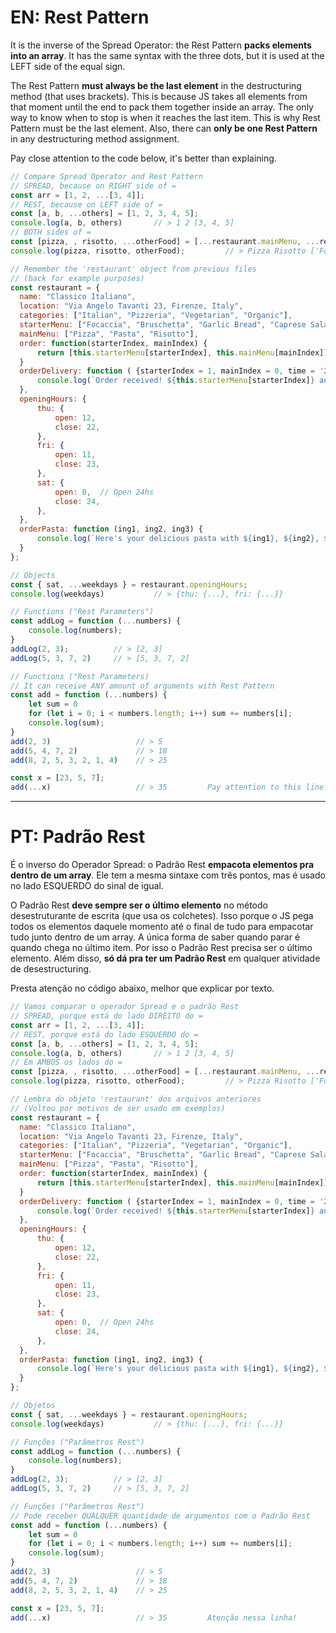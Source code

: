 # EN: Rest Pattern

It is the inverse of the Spread Operator: the Rest Pattern **packs elements into an array**. It has the same syntax with the three dots, but it is used at the LEFT side of the equal sign.

The Rest Pattern **must always be the last element** in the destructuring method (that uses brackets). This is because JS takes all elements from that moment until the end to pack them together inside an array. The only way to know when to stop is when it reaches the last item. This is why Rest Pattern must be the last element. Also, there can **only be one Rest Pattern** in any destructuring method assignment.

Pay close attention to the code below, it's better than explaining.

```javascript
// Compare Spread Operator and Rest Pattern
// SPREAD, because on RIGHT side of =
const arr = [1, 2, ...[3, 4]];
// REST, because on LEFT side of =
const [a, b, ...others] = [1, 2, 3, 4, 5];
console.log(a, b, others)       // > 1 2 [3, 4, 5]
// BOTH sides of =
const [pizza, , risotto, ...otherFood] = [...restaurant.mainMenu, ...restaurant.starterMenu];
console.log(pizza, risotto, otherFood);         // > Pizza Risotto ['Focaccia', 'Bruschetta', 'Garlic Bread', 'Caprese Salad']

// Remember the 'restaurant' object from previous files
// (back for example purposes)
const restaurant = {
  name: "Classico Italiano",
  location: "Via Angelo Tavanti 23, Firenze, Italy",
  categories: ["Italian", "Pizzeria", "Vegetarian", "Organic"],
  starterMenu: ["Focaccia", "Bruschetta", "Garlic Bread", "Caprese Salad"],
  mainMenu: ["Pizza", "Pasta", "Risotto"],
  order: function(starterIndex, mainIndex) {
      return [this.starterMenu[starterIndex], this.mainMenu[mainIndex]]
  }
  orderDelivery: function ( {starterIndex = 1, mainIndex = 0, time = '20:00', address}) {
      console.log(`Order received! ${this.starterMenu[starterIndex]} and ${this.mainMenu[mainIndex]} will be delivered to ${address} at ${time}`)
  },
  openingHours: {
      thu: {
          open: 12,
          close: 22,
      },
      fri: {
          open: 11,
          close: 23,
      },
      sat: {
          open: 0,  // Open 24hs
          close: 24,
      },
  },
  orderPasta: function (ing1, ing2, ing3) {
      console.log(`Here's your delicious pasta with ${ing1}, ${ing2}, ${ing3}!`)
  }
};

// Objects
const { sat, ...weekdays } = restaurant.openingHours;
console.log(weekdays)           // > {thu: {...}, fri: {...}}

// Functions ("Rest Parameters")
const addLog = function (...numbers) {
    console.log(numbers);
}
addLog(2, 3);          // > [2, 3]
addLog(5, 3, 7, 2)     // > [5, 3, 7, 2]

// Functions ("Rest Parameters)
// It can receive ANY amount of arguments with Rest Pattern
const add = function (...numbers) {
    let sum = 0
    for (let i = 0; i < numbers.length; i++) sum += numbers[i];
    console.log(sum);
}
add(2, 3)                   // > 5
add(5, 4, 7, 2)             // > 18
add(8, 2, 5, 3, 2, 1, 4)    // > 25

const x = [23, 5, 7];
add(...x)                   // > 35         Pay attention to this line!
```

---

# PT: Padrão Rest

É o inverso do Operador Spread: o Padrão Rest **empacota elementos pra dentro de um array**. Ele tem a mesma sintaxe com três pontos, mas é usado no lado ESQUERDO do sinal de igual.

O Padrão Rest **deve sempre ser o último elemento** no método desestruturante de escrita (que usa os colchetes). Isso porque o JS pega todos os elementos daquele momento até o final de tudo para empacotar tudo junto dentro de um array. A única forma de saber quando parar é quando chega no último item. Por isso o Padrão Rest precisa ser o último elemento. Além disso, **só dá pra ter um Padrão Rest** em qualquer atividade de desestructuring.

Presta atenção no código abaixo, melhor que explicar por texto.

```javascript
// Vamos comparar o operador Spread e o padrão Rest
// SPREAD, porque está do lado DIREITO do =
const arr = [1, 2, ...[3, 4]];
// REST, porque está do lado ESQUERDO do =
const [a, b, ...others] = [1, 2, 3, 4, 5];
console.log(a, b, others)       // > 1 2 [3, 4, 5]
// Em AMBOS os lados do =
const [pizza, , risotto, ...otherFood] = [...restaurant.mainMenu, ...restaurant.starterMenu];
console.log(pizza, risotto, otherFood);         // > Pizza Risotto ['Focaccia', 'Bruschetta', 'Garlic Bread', 'Caprese Salad']

// Lembra do objeto 'restaurant' dos arquivos anteriores
// (Voltou por motivos de ser usado em exemplos)
const restaurant = {
  name: "Classico Italiano",
  location: "Via Angelo Tavanti 23, Firenze, Italy",
  categories: ["Italian", "Pizzeria", "Vegetarian", "Organic"],
  starterMenu: ["Focaccia", "Bruschetta", "Garlic Bread", "Caprese Salad"],
  mainMenu: ["Pizza", "Pasta", "Risotto"],
  order: function(starterIndex, mainIndex) {
      return [this.starterMenu[starterIndex], this.mainMenu[mainIndex]]
  }
  orderDelivery: function ( {starterIndex = 1, mainIndex = 0, time = '20:00', address}) {
      console.log(`Order received! ${this.starterMenu[starterIndex]} and ${this.mainMenu[mainIndex]} will be delivered to ${address} at ${time}`)
  },
  openingHours: {
      thu: {
          open: 12,
          close: 22,
      },
      fri: {
          open: 11,
          close: 23,
      },
      sat: {
          open: 0,  // Open 24hs
          close: 24,
      },
  },
  orderPasta: function (ing1, ing2, ing3) {
      console.log(`Here's your delicious pasta with ${ing1}, ${ing2}, ${ing3}!`)
  }
};

// Objetos
const { sat, ...weekdays } = restaurant.openingHours;
console.log(weekdays)           // > {thu: {...}, fri: {...}}

// Funções ("Parâmetros Rest")
const addLog = function (...numbers) {
    console.log(numbers);
}
addLog(2, 3);          // > [2, 3]
addLog(5, 3, 7, 2)     // > [5, 3, 7, 2]

// Funções ("Parâmetros Rest")
// Pode receber QUALQUER quantidade de argumentos com o Padrão Rest
const add = function (...numbers) {
    let sum = 0
    for (let i = 0; i < numbers.length; i++) sum += numbers[i];
    console.log(sum);
}
add(2, 3)                   // > 5
add(5, 4, 7, 2)             // > 18
add(8, 2, 5, 3, 2, 1, 4)    // > 25

const x = [23, 5, 7];
add(...x)                   // > 35         Atenção nessa linha!
```
